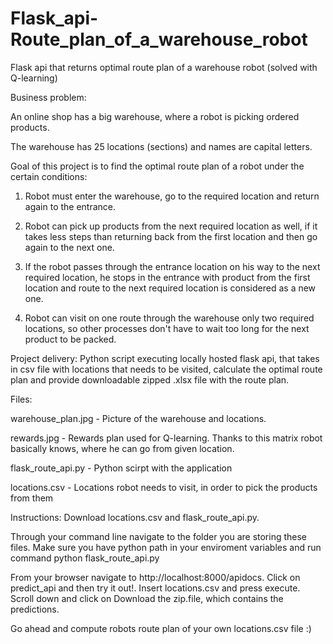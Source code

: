 # Flask_api-Route_plan_of_a_warehouse_robot
Flask api that returns optimal route plan of a warehouse robot (solved with Q-learning)

Business problem:

An online shop has a big warehouse, where a robot is picking ordered products. 

The warehouse has 25 locations (sections) and names are capital letters.

Goal of this project is to find the optimal route plan of a robot under the certain conditions:

1. Robot must enter the warehouse, go to the required location and return again to the entrance.

2. Robot can pick up products from the next required location as well, if it takes less steps than returning back from the first location
   and then go again to the next one.
   
3. If the robot passes through the entrance location on his way to the next required location, he stops in the entrance with product from the first location and route to the next required location is considered as a new one.
   
3. Robot can visit on one route through the warehouse only two required locations, so other processes don't have to wait too long for the    next product to be packed.


Project delivery: Python script executing locally hosted flask api, that takes in csv file with locations that needs to be visited, calculate the optimal route plan and provide downloadable zipped .xlsx file with the route plan.

Files: 

warehouse_plan.jpg - Picture of the warehouse and locations.

rewards.jpg - Rewards plan used for Q-learning. Thanks to this matrix robot basically knows, where he can go from given location.

flask_route_api.py - Python scirpt with the application

locations.csv - Locations robot needs to visit, in order to pick the products from them

Instructions: Download locations.csv and flask_route_api.py.

Through your command line navigate to the folder you are storing these files. Make sure you have python path in your enviroment variables and run command python flask_route_api.py

From your browser navigate to http://localhost:8000/apidocs. Click on predict_api and then try it out!. Insert locations.csv and press execute. Scroll down and click on Download the zip.file, which contains the predictions.

Go ahead and compute robots route plan of your own locations.csv file :)
